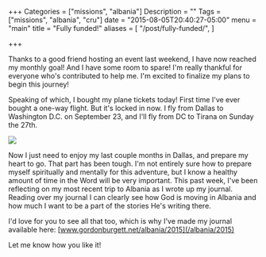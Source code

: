 +++
Categories = ["missions", "albania"]
Description = ""
Tags = ["missions", "albania", "cru"]
date = "2015-08-05T20:40:27-05:00"
menu = "main"
title = "Fully funded!"
aliases = [
  "/post/fully-funded/",
]

+++

Thanks to a good friend hosting an event last weekend, I have now reached my monthly goal!  And I have some room to spare!  I'm really thankful for everyone who's contributed to help me.  I'm excited to finalize my plans to begin this journey!

Speaking of which, I bought my plane tickets today!  First time I've ever bought a one-way flight.  But it's locked in now.  I fly from Dallas to Washington D.C. on September 23, and I'll fly from DC to Tirana on Sunday the 27th.

<img src="/images/austrian-tickets.640x.png" ></img>

Now I just need to enjoy my last couple months in Dallas, and prepare my heart to go.  That part has been tough.  I'm not entirely sure how to prepare myself spiritually and mentally for this adventure, but I know a healthy amount of time in the Word will be very important.  This past week, I've been reflecting on my most recent trip to Albania as I wrote up my journal.  Reading over my journal I can clearly see how God is moving in Albania and how much I want to be a part of the stories He's writing there.

I'd love for you to see all that too, which is why I've made my journal available here: [www.gordonburgett.net/albania/2015](/albania/2015)

Let me know how you like it!

